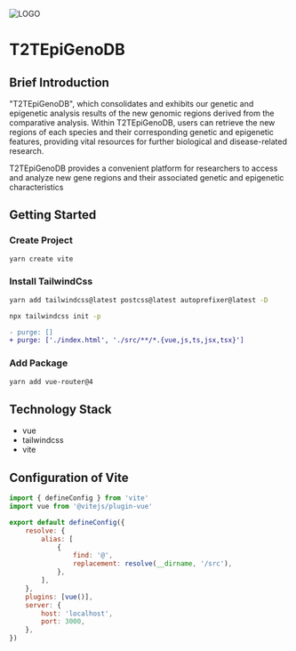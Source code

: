 ![LOGO](https://young-1306090592.cos.ap-guangzhou.myqcloud.com/cgge/logo.svg)

# T2TEpiGenoDB

## Brief Introduction

"T2TEpiGenoDB", which consolidates and exhibits our genetic and epigenetic analysis results of the new genomic regions derived from the comparative analysis. Within T2TEpiGenoDB, users can retrieve the new regions of each species and their corresponding genetic and epigenetic features, providing vital resources for further biological and disease-related research.

T2TEpiGenoDB provides a convenient platform for researchers to access and analyze new gene regions and their associated genetic and epigenetic characteristics

## Getting Started

### Create Project

```bash
yarn create vite
```

### Install TailwindCss

```bash
yarn add tailwindcss@latest postcss@latest autoprefixer@latest -D
```

```bash
npx tailwindcss init -p
```

```diff
- purge: []
+ purge: ['./index.html', './src/**/*.{vue,js,ts,jsx,tsx}']
```

### Add Package

```bash
yarn add vue-router@4
```

## Technology Stack

-   vue
-   tailwindcss
-   vite

## Configuration of Vite

```js
import { defineConfig } from 'vite'
import vue from '@vitejs/plugin-vue'

export default defineConfig({
	resolve: {
		alias: [
			{
				find: '@',
				replacement: resolve(__dirname, '/src'),
			},
		],
	},
	plugins: [vue()],
	server: {
		host: 'localhost',
		port: 3000,
	},
})
```
